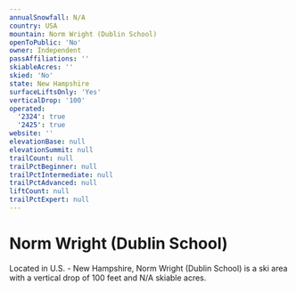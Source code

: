 ```yaml
---
annualSnowfall: N/A
country: USA
mountain: Norm Wright (Dublin School)
openToPublic: 'No'
owner: Independent
passAffiliations: ''
skiableAcres: ''
skied: 'No'
state: New Hampshire
surfaceLiftsOnly: 'Yes'
verticalDrop: '100'
operated:
  '2324': true
  '2425': true
website: ''
elevationBase: null
elevationSummit: null
trailCount: null
trailPctBeginner: null
trailPctIntermediate: null
trailPctAdvanced: null
liftCount: null
trailPctExpert: null
---
```



# Norm Wright (Dublin School)

Located in U.S. - New Hampshire, Norm Wright (Dublin School) is a ski area with a vertical drop of 100 feet and N/A skiable acres.
